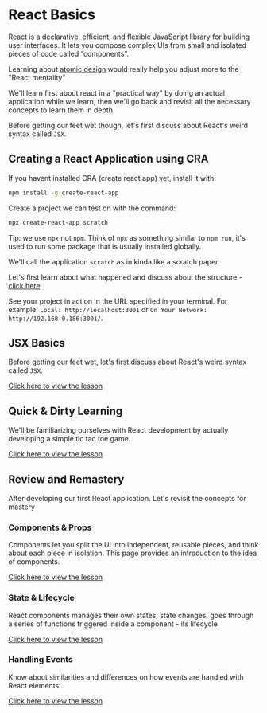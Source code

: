 # React Basics

React is a declarative, efficient, and flexible JavaScript library for building user interfaces. It lets you compose complex UIs from small and isolated pieces of code called “components”.

Learning about [atomic design](/modules/atomic-design.md) would really help you adjust more to the "React mentality"

We'll learn first about react in a "practical way" by doing an actual application while we learn, then we'll go back and revisit all the necessary concepts to learn them in depth.

Before getting our feet wet though, let's first discuss about React's weird syntax called `JSX`.

## Creating a React Application using CRA

If you havent installed CRA (create react app) yet, install it with:

```bash
npm install -g create-react-app
```

Create a project we can test on with the command:

```bash
npx create-react-app scratch
```

Tip: we use `npx` not `npm`. Think of `npx` as something similar to `npm run`, it's used to run some package that is usually installed globally.

We'll call the application `scratch` as in kinda like a scratch paper.

Let's first learn about what happened and discuss about the structure - [click here](/modules/react-basics/cra-structure.md).

See your project in action in the URL specified in your terminal. For example: `Local: http://localhost:3001` or `On Your Network:  http://192.168.0.186:3001/`.

## JSX Basics

Before getting our feet wet, let's first discuss about React's weird syntax called `JSX`.

[Click here to view the lesson](/modules/react-basics/jsx.md)

## Quick & Dirty Learning

We'll be familiarizing ourselves with React development by actually developing a simple tic tac toe game.

[Click here to view the lesson](/modules/react-basics/tic-tac-toe.md)

## Review and Remastery

After developing our first React application. Let's revisit the concepts for mastery

### Components & Props

Components let you split the UI into independent, reusable pieces, and think about each piece in isolation. This page provides an introduction to the idea of components.

[Click here to view the lesson](/modules/react-basics/components-and-props.md)

### State & Lifecycle

React components manages their own states, state changes, goes through a series of functions triggered inside a component - its lifecycle

[Click here to view the lesson](/modules/react-basics/state-and-lifecycle.md)

### Handling Events

Know about similarities and differences on how events are handled with React elements:

[Click here to view the lesson](/modules/react-basics/handling-events.md)